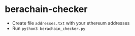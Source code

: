 # berachain-checker

* Create file `addresses.txt` with your ethereum addresses
* Run `python3 berachain_checker.py`
